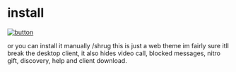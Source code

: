 # install
[![button](https://img.shields.io/badge/install%20directly%20with-stylus-9cf)](https://github.com/NotNocky/Minobu/blob/main/Discord/DiscordMinobu.user.css)

or you can install it manually /shrug
this is just a web theme im fairly sure itll break the desktop client, it also hides video call, blocked messages, nitro gift, discovery, help and client download.
